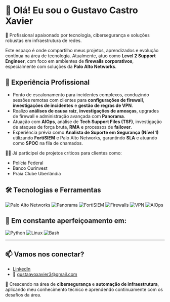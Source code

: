 # 👋 Olá! Eu sou o Gustavo Castro Xavier

🔐 Profissional apaixonado por tecnologia, cibersegurança e soluções robustas em infraestrutura de redes.

Este espaço é onde compartilho meus projetos, aprendizados e evolução contínua na área de tecnologia. Atualmente, atuo como **Level 2 Support Engineer**, com foco em ambientes de **firewalls corporativos**, especialmente com soluções da **Palo Alto Networks**.

## 💼 Experiência Profissional

- Ponto de escalonamento para incidentes complexos, conduzindo sessões remotas com clientes para **configurações de firewall**, **investigações de incidentes** e **gestão de regras de VPN**.
- Realizo **análises de causa raiz**, **investigações de ameaças**, upgrades de firewall e administração avançada com **Panorama**.
- Atuação com **AIOps**, análise de **Tech Support Files (TSF)**, investigação de ataques de força bruta, **RMA** e processos de **failover**.
- Experiência prévia como **Analista de Suporte em Segurança (Nível 1)** utilizando **FortiSIEM** e Palo Alto Networks, garantindo **SLA** e atuando como **SPOC** na fila de chamados.

👨‍💻 Já participei de projetos críticos para clientes como:
- Polícia Federal
- Banco Ourinvest
- Praia Clube Uberlândia

## 🛠️ Tecnologias e Ferramentas

![Palo Alto Networks](https://img.shields.io/badge/-Palo%20Alto%20Networks-ED1C24?logo=paloalto-networks&logoColor=white)
![Panorama](https://img.shields.io/badge/-Panorama-informational)
![FortiSIEM](https://img.shields.io/badge/-FortiSIEM-red)
![Firewalls](https://img.shields.io/badge/-Firewall-000000?logo=firefoxbrowser)
![VPN](https://img.shields.io/badge/-VPN-blue)
![AIOps](https://img.shields.io/badge/-AIOps-brightgreen)

## 🌱 Em constante aperfeiçoamento em:

![Python](https://img.shields.io/badge/-Python-FFD43B?logo=python&logoColor=blue)
![Linux](https://img.shields.io/badge/-Linux-FCC624?logo=linux&logoColor=black)
![Bash](https://img.shields.io/badge/-Bash-4EAA25?logo=gnubash&logoColor=white)

---

## 📫 Vamos nos conectar?

- [LinkedIn](https://www.linkedin.com/in/gustavo-xavier-399068124/)
- 📧 gustaavoxavier3@gmail.com

🎯 Crescendo na área de **cibersegurança** e **automação de infraestrutura**, aplicando meu conhecimento técnico e aprendendo continuamente com os desafios da área.
